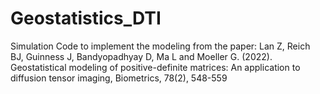 # Geostatistics_DTI
Simulation Code to implement the modeling from the paper: Lan Z, Reich BJ, Guinness J, Bandyopadhyay D, Ma L and Moeller G. (2022). Geostatistical modeling of positive-definite matrices: An application to diffusion tensor imaging, Biometrics, 78(2), 548-559


